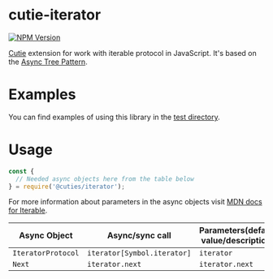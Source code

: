 # cutie-iterator

[![NPM Version][npm-image]][npm-url]

[Cutie](https://github.com/Guseyn/cutie) extension for work with </b>iterable protocol</b> in JavaScript. It's based on the [Async Tree Pattern](https://github.com/Guseyn/async-tree-patern/blob/master/Async_Tree_Patern.pdf).


# Examples

You can find examples of using this library in the [test directory](https://github.com/Guseyn/cutie-iterator/tree/master/test).

# Usage

```js
const {
  // Needed async objects here from the table below
} = require('@cuties/iterator');
```
For more information about parameters in the async objects visit [MDN docs for Iterable](https://developer.mozilla.org/en-US/docs/Web/JavaScript/Reference/Iteration_protocols).

| Async Object | Async/sync call | Parameters(default value/description) | Representation result |
| ------------- | ----------------| ---------- | --------------------- |
| `IteratorProtocol` | `iterator[Symbol.iterator]` | `iterator` | `object` |
| `Next` | `iterator.next` | `iterator.next` | `object` |

[npm-image]: https://img.shields.io/npm/v/@cuties/iterator.svg
[npm-url]: https://npmjs.org/package/@cuties/iterator


